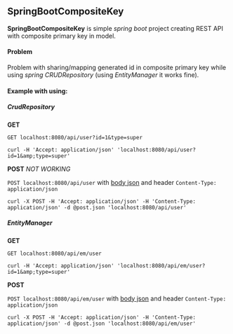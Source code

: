 
## SpringBootCompositeKey

**SpringBootCompositeKey** is simple *spring boot* project creating REST API with composite primary key in model.

#### Problem

Problem with sharing/mapping generated id in composite primary key while using *spring CRUDRepository* (using *EntityManager* it works fine).

#### Example with using:

##### CrudRepository

**GET**

`GET localhost:8080/api/user?id=1&type=super`

`curl -H 'Accept: application/json' 'localhost:8080/api/user?id=1&amp;type=super'`

**POST** *NOT WORKING*

`POST localhost:8080/api/user`
with [body json](post.json) and header `Content-Type: application/json`

`curl -X POST -H 'Accept: application/json' -H 'Content-Type: application/json' -d @post.json 'localhost:8080/api/user'`

##### EntityManager

**GET**

`GET localhost:8080/api/em/user`

`curl -H 'Accept: application/json' 'localhost:8080/api/em/user?id=1&amp;type=super'`

**POST**

`POST localhost:8080/api/em/user`
with [body json](post.json) and header `Content-Type: application/json`

`curl -X POST -H 'Accept: application/json' -H 'Content-Type: application/json' -d @post.json 'localhost:8080/api/em/user'`
